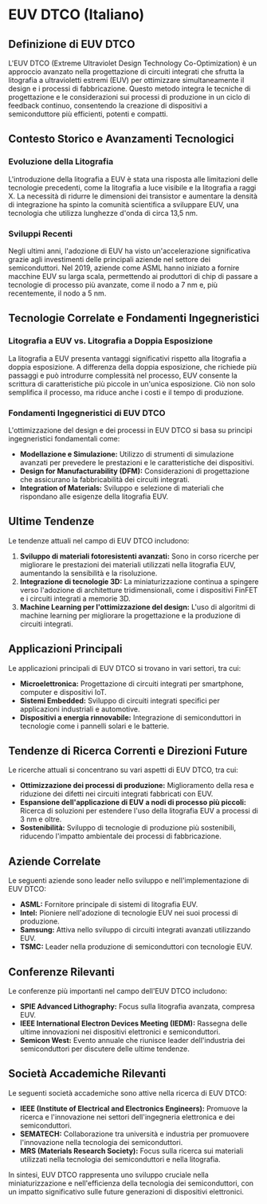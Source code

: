 # EUV DTCO (Italiano)

## Definizione di EUV DTCO

L'EUV DTCO (Extreme Ultraviolet Design Technology Co-Optimization) è un approccio avanzato nella progettazione di circuiti integrati che sfrutta la litografia a ultravioletti estremi (EUV) per ottimizzare simultaneamente il design e i processi di fabbricazione. Questo metodo integra le tecniche di progettazione e le considerazioni sui processi di produzione in un ciclo di feedback continuo, consentendo la creazione di dispositivi a semiconduttore più efficienti, potenti e compatti.

## Contesto Storico e Avanzamenti Tecnologici

### Evoluzione della Litografia

L'introduzione della litografia a EUV è stata una risposta alle limitazioni delle tecnologie precedenti, come la litografia a luce visibile e la litografia a raggi X. La necessità di ridurre le dimensioni dei transistor e aumentare la densità di integrazione ha spinto la comunità scientifica a sviluppare EUV, una tecnologia che utilizza lunghezze d'onda di circa 13,5 nm.

### Sviluppi Recenti

Negli ultimi anni, l'adozione di EUV ha visto un'accelerazione significativa grazie agli investimenti delle principali aziende nel settore dei semiconduttori. Nel 2019, aziende come ASML hanno iniziato a fornire macchine EUV su larga scala, permettendo ai produttori di chip di passare a tecnologie di processo più avanzate, come il nodo a 7 nm e, più recentemente, il nodo a 5 nm.

## Tecnologie Correlate e Fondamenti Ingegneristici

### Litografia a EUV vs. Litografia a Doppia Esposizione

La litografia a EUV presenta vantaggi significativi rispetto alla litografia a doppia esposizione. A differenza della doppia esposizione, che richiede più passaggi e può introdurre complessità nel processo, EUV consente la scrittura di caratteristiche più piccole in un'unica esposizione. Ciò non solo semplifica il processo, ma riduce anche i costi e il tempo di produzione.

### Fondamenti Ingegneristici di EUV DTCO

L'ottimizzazione del design e dei processi in EUV DTCO si basa su principi ingegneristici fondamentali come:

- **Modellazione e Simulazione:** Utilizzo di strumenti di simulazione avanzati per prevedere le prestazioni e le caratteristiche dei dispositivi.
- **Design for Manufacturability (DFM):** Considerazioni di progettazione che assicurano la fabbricabilità dei circuiti integrati.
- **Integration of Materials:** Sviluppo e selezione di materiali che rispondano alle esigenze della litografia EUV.

## Ultime Tendenze

Le tendenze attuali nel campo di EUV DTCO includono:

1. **Sviluppo di materiali fotoresistenti avanzati:** Sono in corso ricerche per migliorare le prestazioni dei materiali utilizzati nella litografia EUV, aumentando la sensibilità e la risoluzione.
2. **Integrazione di tecnologie 3D:** La miniaturizzazione continua a spingere verso l'adozione di architetture tridimensionali, come i dispositivi FinFET e i circuiti integrati a memorie 3D.
3. **Machine Learning per l'ottimizzazione del design:** L'uso di algoritmi di machine learning per migliorare la progettazione e la produzione di circuiti integrati.

## Applicazioni Principali

Le applicazioni principali di EUV DTCO si trovano in vari settori, tra cui:

- **Microelettronica:** Progettazione di circuiti integrati per smartphone, computer e dispositivi IoT.
- **Sistemi Embedded:** Sviluppo di circuiti integrati specifici per applicazioni industriali e automotive.
- **Dispositivi a energia rinnovabile:** Integrazione di semiconduttori in tecnologie come i pannelli solari e le batterie.

## Tendenze di Ricerca Correnti e Direzioni Future

Le ricerche attuali si concentrano su vari aspetti di EUV DTCO, tra cui:

- **Ottimizzazione dei processi di produzione:** Miglioramento della resa e riduzione dei difetti nei circuiti integrati fabbricati con EUV.
- **Espansione dell'applicazione di EUV a nodi di processo più piccoli:** Ricerca di soluzioni per estendere l'uso della litografia EUV a processi di 3 nm e oltre.
- **Sostenibilità:** Sviluppo di tecnologie di produzione più sostenibili, riducendo l'impatto ambientale dei processi di fabbricazione.

## Aziende Correlate

Le seguenti aziende sono leader nello sviluppo e nell'implementazione di EUV DTCO:

- **ASML:** Fornitore principale di sistemi di litografia EUV.
- **Intel:** Pioniere nell'adozione di tecnologie EUV nei suoi processi di produzione.
- **Samsung:** Attiva nello sviluppo di circuiti integrati avanzati utilizzando EUV.
- **TSMC:** Leader nella produzione di semiconduttori con tecnologie EUV.

## Conferenze Rilevanti

Le conferenze più importanti nel campo dell'EUV DTCO includono:

- **SPIE Advanced Lithography:** Focus sulla litografia avanzata, compresa EUV.
- **IEEE International Electron Devices Meeting (IEDM):** Rassegna delle ultime innovazioni nei dispositivi elettronici e semiconduttori.
- **Semicon West:** Evento annuale che riunisce leader dell'industria dei semiconduttori per discutere delle ultime tendenze.

## Società Accademiche Rilevanti

Le seguenti società accademiche sono attive nella ricerca di EUV DTCO:

- **IEEE (Institute of Electrical and Electronics Engineers):** Promuove la ricerca e l'innovazione nei settori dell'ingegneria elettronica e dei semiconduttori.
- **SEMATECH:** Collaborazione tra università e industria per promuovere l'innovazione nella tecnologia dei semiconduttori.
- **MRS (Materials Research Society):** Focus sulla ricerca sui materiali utilizzati nella tecnologia dei semiconduttori e nella litografia.

In sintesi, EUV DTCO rappresenta uno sviluppo cruciale nella miniaturizzazione e nell'efficienza della tecnologia dei semiconduttori, con un impatto significativo sulle future generazioni di dispositivi elettronici.